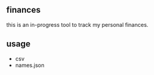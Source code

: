 ## finances

this is an in-progress tool to track my personal finances.

## usage

* csv
* names.json
